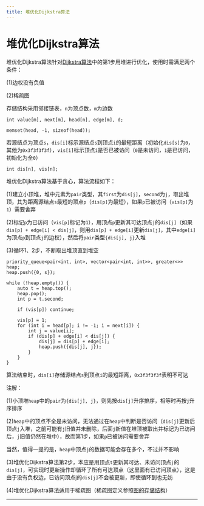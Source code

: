 ```yaml
---
title: 堆优化Dijkstra算法
---
```


# 堆优化Dijkstra算法

<script type="text/javascript" src="/include/head.js"></script>

堆优化Dijkstra算法针对<a href="https://www.dywan.xyz/note/202103/170002">Dijkstra算法</a>中的第1步用堆进行优化，使用时需满足两个条件：

(1)边权没有负值

(2)稀疏图

存储结构采用邻接链表，`n`为顶点数，`m`为边数

```
int value[m], next[m], head[n], edge[m], d;

memset(head, -1, sizeof(head));
```

若源结点为顶点`s`，`dis[i]`标示源结点`s`到顶点`i`的最短距离（初始化`dis[s]`为`0`，其他为`0x3f3f3f3f`），`vis[i]`标示顶点`i`是否已被访问（`0`是未访问，`1`是已访问，初始化为全`0`）

```
int dis[n], vis[n];
```

堆优化Dijkstra算法基于贪心，算法流程如下：

(1)建立小顶堆，堆中元素为`pair`类型，其`first`为`dis[j]`，`second`为`j`，取出堆顶，其为距离源结点`s`最短的顶点`p`（`dis[p]`为最短），如果`p`已被访问（`vis[p]`为`1`）需要舍弃

(2)标记`p`为已访问（`vis[p]`标记为`1`），用顶点`p`更新其可达顶点`j`的`dis[j]`（如果`dis[p] + edge[i] < dis[j]`，则用`dis[p] + edge[i]`更新`dis[j]`，其中`edge[i]`为顶点`p`到顶点`j`的边权），然后将`pair`类型`{dis[j], j}`入堆

(3)循环1、2步，不断取出堆顶直到堆空

```
priority_queue<pair<int, int>, vector<pair<int, int>>, greater<>> heap;
heap.push({0, s});

while (!heap.empty()) {
    auto t = heap.top();
    heap.pop();
    int p = t.second;

    if (vis[p]) continue;

    vis[p] = 1;
    for (int i = head[p]; i != -1; i = next[i]) {
        int j = value[i];
        if (dis[p] + edge[i] < dis[j]) {
            dis[j] = dis[p] + edge[i];
            heap.push({dis[j], j});
        }
    }
}
```

算法结束时，`dis[i]`存储源结点`s`到顶点`i`的最短距离，`0x3f3f3f3f`表明不可达

注解：

(1)小顶堆`heap`中的`pair`为`{dis[j], j}`，则先按`dis[j]`升序排序，相等时再按`j`升序排序

(2)`heap`中的顶点不全是未访问，无法通过在`heap`中判断是否访问（`dis[j]`更新后顶点`j`入堆，之前可能有`j`旧值并未删除，后面`j`新值在堆顶被取出并标记为已访问后，`j`旧值仍然在堆中），故而第1步，如果`p`已被访问需要舍弃

当然，值得一提的是，`heap`中顶点`j`的数据可能会存在多个，不过并不影响

(3)堆优化Dijkstra算法第2步，本应是用顶点`t`更新其可达、未访问顶点`j`的`dis[j]`，可实现时更新操作却循环了所有可达顶点（这里面有已访问顶点），这是由于没有负权边，已访问顶点j的`dis[j]`不会被更新，即使循环到也无妨

(4)堆优化Dijkstra算法适用于稀疏图（稀疏图定义参照<a href="https://www.dywan.xyz/note/202103/050001">图的存储结构</a>）

---

<script type="text/javascript" src="/include/tail.js"></script>

